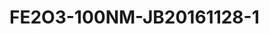 # FE2O3-100NM-JB20161128-1
<a name="material" />
<script type="application/ld+json">

  {
    "@context": "https://schema.org/",
    "@type": "ChemicalSubstance",
    "http://purl.org/dc/terms/conformsTo":
      {
        "@type": "CreativeWork",
        "@id": "https://bioschemas.org/profiles/ChemicalSubstance/0.4-RELEASE/"
      },
    "@id": "https://egonw.github.io/nanowiki/nanowiki499.html#material",
    "name": "FE2O3-100NM-JB20161128-1",
    "sameAs: "http://127.0.0.1/mediawiki/index.php/Special:URIResolver/FE2O3-2D100NM-2DJB20161128-2D1"
  }
</script>

